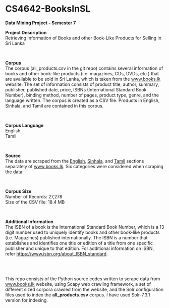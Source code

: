 # CS4642-BooksInSL
<b>Data Mining Project - Semester 7</b>
<br>
<p>
  <b>Project Description</b>
  <br>
  <span>Retrieving Information of Books and other Book-Like Products for Selling in Sri Lanka</span>
</p>
<br>
<p>
  <b>Corpus</b>
  <br>
  <span>The corpus (all_products.csv in the git repo) contains several information of books and other book-like products (i.e. magazines, CDs, DVDs, etc.) that are available to be sold in Sri Lanka, which is taken from the <a href='www.books.lk'>www.books.lk</a> website. The set of information consists of product title, author, summary, publisher, published date, price, ISBNs (International Standard Book Number), binding method, number of pages, product type, genre, and the language written. The corpus is created as a CSV file. Products in English, Sinhala, and Tamil are contained in this corpus.</span>
</p>
<br>
<p>
  <b>Corpus Language</b>
  <br>
  <span>English</span>
  <br>
  <span>Tamil</span>
</p>
<br>
<p>
  <b>Source</b>
  <br>
  <span>The data are scraped from the <a href="http://books.lk/home.php?cat=770"> English</a>, <a href="http://books.lk/home.php?cat=70"> Sinhala</a>, and <a href="http://books.lk/home.php?cat=7"> Tamil</a> sections separately of <a href='www.books.lk'>www.books.lk</a>. Six categories were considered when scraping the data:</span>
</p>
<br>
<p>
  <b>Corpus Size</b>
  <br>
  <span>Number of Records: 27,278</span>
  <br>
  <span>Size of the CSV file: 18.4 MB</span>
</p>
<br>
<p>
  <b>Additional Information</b>
  <br>
  <span>The ISBN of a book is the International Standard Book Number, which is a 13 digit number used to uniquely identify books and other book-like products (i.e. Magazines) published internationally. The ISBN is a number that establishes and identifies one title or edition of a title from one specific publisher and unique to that edition. For additional information on ISBN, refer <a href='https://www.isbn.org/about_ISBN_standard'> https://www.isbn.org/about_ISBN_standard</a>.</span>
</p>
<br>
<br>
<p>This repo consists of the Python source codes written to scrape data from <a href='www.books.lk'>www.books.lk</a> website, using Scapy web crawling framework, a set of different sized corpora crawled from the website, and the Solr configuration files used to index the <b>all_products.csv</b> corpus. I have used Solr-7.3.1 version for indexing.</p>
